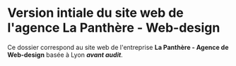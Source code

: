 # Version intiale du site web de l'agence La Panthère - Web-design

Ce dossier correspond au site web de l'entreprise __La Panthère - Agence de Web-design__ basée à Lyon ___avant audit___.
